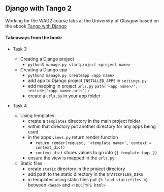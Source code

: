## Django with Tango 2

Working for the WAD2 course labs at the University of Glasgow based on the ebook [Tango with Django](https://www.tangowithdjango.com/)

#### Takeaways from the book:
* Task 3
  * Creating a Django project
    * ```python3 manage.py startproject <project name>```
  * Creating a Django app
    * ```python3 manage.py createapp <app name>```
    * add app to Django project ```INSTALLED_APPS``` in ```settings.py```
    * add mapping in project ```urls.py``` ```path('<app name>/', include('<app name>.urls'))```
    * create a ```urls.py``` in your app folder

* Task 4
  * Using templates
    * create a ```templates``` directory in the main project folder
    * within that directory put another directory for any apps being used
    * in the apps ```views.py``` return render function
      * ```return render(request, '<template name>', context = context_dict)```
      * ```context_dict``` stores values to go into ```{{ template tags }}```
    * ensure the view is mapped in the ```urls.py```
  * Static files
    * create ```static``` directory in the project directory
    * add path to the static directory in the ```STATICFILES_DIRS```
    * in templates using static files put ```{% load staticfiles %}``` between ```<head>``` and ```<!DOCTYPE html>```
    
